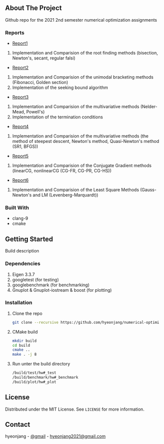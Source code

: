 <!-- ABOUT THE PROJECT -->
## About The Project
Github repo for the 2021 2nd semester numerical optimization assignments

### Reports
* [Report1](./doc/homework1/report.pdf)
1. Implementation and Comparision of the root finding methods (bisection, Newton's, secant, regular falsi)
* [Report2](./doc/homework2/report.pdf)
1. Implementation and Comparision of the unimodal bracketing methods (Fibonacci, Golden section)
2. Implementation of the seeking bound algorithm
* [Report3](./doc/homework3/report.pdf)
1. Implementation and Comparision of the multivariative methods (Nelder-Mead, Powell's)
2. Implementation of the termination conditions
* [Report4](./doc/homework4/report.pdf)
1. Implementation and Comparision of the multivariative methods (the method of steepest descent, Newton's method, Quasi-Newton's method (SR1, BFGS))
* [Report5](./doc/homework5/report.pdf)
1. Implementation and Comparision of the Conjugate Gradient methods (linearCG, nonlinearCG (CG-FR, CG-PR, CG-HS))
* [Report6](./doc/homework6/report.pdf)
1. Implementation and Comparision of the Least Square Methods (Gauss-Newton's and LM (Levenberg-Marquardt))

### Built With
* clang-9
* cmake

<!-- GETTING STARTED -->
## Getting Started
Build description

### Dependencies
1. Eigen 3.3.7
2. googletest (for testing)
3. googlebenchmark (for benchmarking)
4. Gnuplot & Gnuplot-iostream & boost (for plotting)

### Installation
1. Clone the repo
   ```sh
   git clone --recursive https://github.com/hyeonjang/numerical-optimization.git
   ```
2. CMake build
   ```sh
   mkdir build
   cd build
   cmake ..
   make . -j 8
   ```
3. Run unter the build directory
   ```sh
   /build/test/hw#_test
   /build/benchmark/hw#_benchmark
   /build/plot/hw#_plot
   ```

<!-- LICENSE -->
## License
Distributed under the MIT License. See `LICENSE` for more information.

<!-- CONTACT -->
## Contact
hyeonjang - [@gmail](hyeonjang2021@gmail.com) - hyeonjang2021@gmail.com